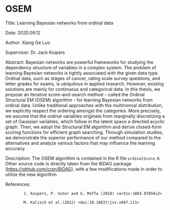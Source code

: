 # OSEM
Title: Learning Bayesian networks from ordinal data

Date: 2020.09.12

Author: Xiang Ge Luo

Supervisor: Dr. Jack Kuipers

Abstract: Bayesian networks are powerful frameworks for studying the dependency structure of variables in a complex system. The problem of learning Bayesian networks is tightly associated with the given data type. Ordinal data, such as stages of cancer, rating scale survey questions, and letter grades for exams, is ubiquitous in applied research. However, existing solutions are mainly for continuous and categorical data. In this thesis, we propose an iterative score-and-search method - called the Ordinal Structural EM (OSEM) algorithm - for learning Bayesian networks from ordinal data. Unlike traditional approaches with the multinomial distribution, we explicitly respect the ordering amongst the categories. More precisely, we assume that the ordinal variables originate from marginally discretizing a set of Gaussian variables, which follow in the latent space a directed acyclic graph. Then, we adopt the Structural EM algorithm and derive closed-form scoring functions for efficient graph searching. Through simulation studies, we demonstrate the superior performance of our method compared to the alternatives and analyze various factors that may influence the learning accuracy.

Description: The OSEM algorithm is contained in the R file `ordinalScore.R`. Other source code is directly taken from the BiDAG package (https://github.com/cran/BiDAG), with a few modifications made in order to utilize the new algorithm. 

References: 

            J. Kuipers, P. Suter and G. Moffa (2018) <arXiv:1803.07859v2>

            M. Kalisch et al.(2012) <doi:10.18637/jss.v047.i11>
